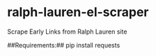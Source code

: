 # ralph-lauren-el-scraper
Scrape Early Links from Ralph Lauren site

##Requirements:##
pip install requests
